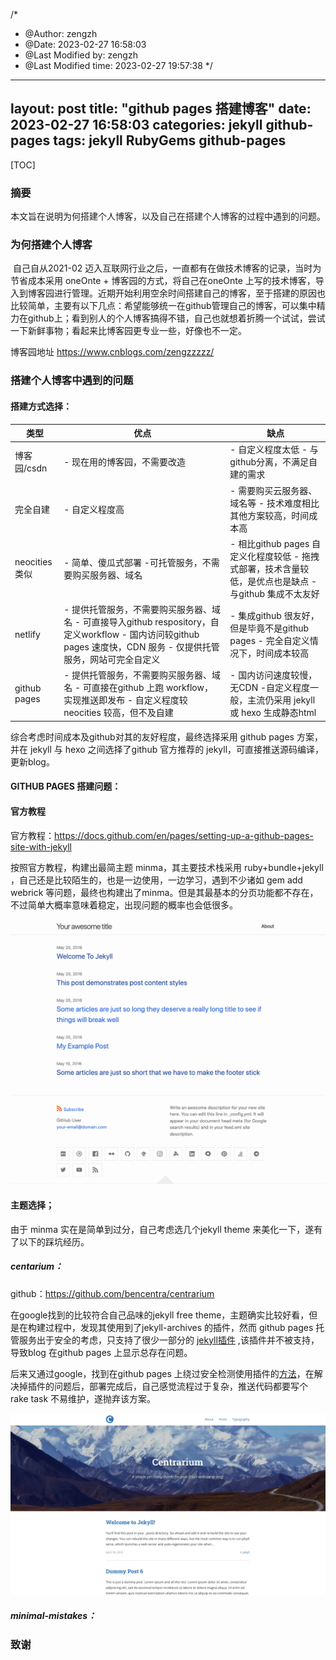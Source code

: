 /*
 * @Author: zengzh 
 * @Date: 2023-02-27 16:58:03 
 * @Last Modified by: zengzh
 * @Last Modified time: 2023-02-27 19:57:38
 */
---
layout: post
title:  "github pages 搭建博客"
date:   2023-02-27 16:58:03 
categories: jekyll github-pages
tags: jekyll RubyGems github-pages
---

[TOC]

### 摘要

本文旨在说明为何搭建个人博客，以及自己在搭建个人博客的过程中遇到的问题。

### 为何搭建个人博客

​     自己自从2021-02 迈入互联网行业之后，一直都有在做技术博客的记录，当时为节省成本采用 oneOnte + 博客园的方式，将自己在oneOnte 上写的技术博客，导入到博客园进行管理。近期开始利用空余时间搭建自己的博客，至于搭建的原因也比较简单，主要有以下几点：希望能够统一在github管理自己的博客，可以集中精力在github上；看到别人的个人博客搞得不错，自己也就想着折腾一个试试，尝试一下新鲜事物；看起来比博客园更专业一些，好像也不一定。

博客园地址 https://www.cnblogs.com/zengzzzzz/

### 搭建个人博客中遇到的问题

#### 搭建方式选择：

| 类型          | 优点                                                         | 缺点                                                         |
| ------------- | ------------------------------------------------------------ | ------------------------------------------------------------ |
| 博客园/csdn   | - 现在用的博客园，不需要改造                                 | - 自定义程度太低 - 与github分离，不满足自建的需求            |
| 完全自建      | - 自定义程度高                                               | - 需要购买云服务器、域名等 - 技术难度相比其他方案较高，时间成本高 |
| neocities类似 | - 简单、傻瓜式部署  -可托管服务，不需要购买服务器、域名      | - 相比github pages 自定义化程度较低 - 拖拽式部署，技术含量较低，是优点也是缺点 - 与github 集成不太友好 |
| netlify       | - 提供托管服务，不需要购买服务器、域名 - 可直接导入github respository，自定义workflow - 国内访问较github pages 速度快，CDN 服务 - 仅提供托管服务，网站可完全自定义 | - 集成github 很友好，但是毕竟不是github pages - 完全自定义情况下，时间成本较高 |
| github pages  | - 提供托管服务，不需要购买服务器、域名 - 可直接在github 上跑 workflow，实现推送即发布  - 自定义程度较neocities 较高，但不及自建 | - 国内访问速度较慢，无CDN -自定义程度一般，主流仍采用  jekyll 或 hexo 生成静态html |

综合考虑时间成本及github对其的友好程度，最终选择采用 github pages 方案，并在 jekyll 与 hexo 之间选择了github 官方推荐的 jekyll，可直接推送源码编译，更新blog。

#### GITHUB PAGES 搭建问题：

#### 官方教程

官方教程：https://docs.github.com/en/pages/setting-up-a-github-pages-site-with-jekyll

按照官方教程，构建出最简主题 minma，其主要技术栈采用 ruby+bundle+jekyll ，自己还是比较陌生的，也是一边使用，一边学习，遇到不少诸如 gem add webrick 等问题，最终也构建出了minma。但是其最基本的分页功能都不存在，不过简单大概率意味着稳定，出现问题的概率也会低很多。

![image-2023-02-27-minma](/img/2023-02-27-minma.png)

#### 主题选择；

由于 minma 实在是简单到过分，自己考虑选几个jekyll theme 来美化一下，遂有了以下的踩坑经历。

##### centarium：

github：https://github.com/bencentra/centrarium

在google找到的比较符合自己品味的jekyll free theme，主题确实比较好看，但是在构建过程中，发现其使用到了jekyll-archives 的插件，然而 github pages 托管服务出于安全的考虑，只支持了很少一部分的 [jekyll插件](https://pages.github.com/versions/) ,该插件并不被支持，导致blog 在github pages 上显示总存在问题。

后来又通过google，找到在github pages 上绕过安全检测使用插件的[方法](http://ixti.net/software/2013/01/28/using-jekyll-plugins-on-github-pages.html)，在解决掉插件的问题后，部署完成后，自己感觉流程过于复杂，推送代码都要写个 rake task 不易维护，遂抛弃该方案。

![image-2023-02-27-centarium](/img/2023-02-27-centarium.png)

##### minimal-mistakes：



### 致谢